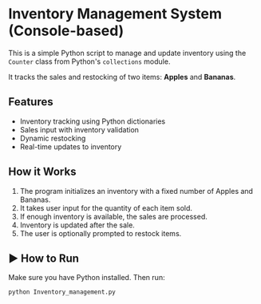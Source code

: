 #  Inventory Management System (Console-based)

This is a simple Python script to manage and update inventory using the `Counter` class from Python's `collections` module.

It tracks the sales and restocking of two items: **Apples** and **Bananas**.

## Features

- Inventory tracking using Python dictionaries
- Sales input with inventory validation
- Dynamic restocking
- Real-time updates to inventory

##  How it Works

1. The program initializes an inventory with a fixed number of Apples and Bananas.
2. It takes user input for the quantity of each item sold.
3. If enough inventory is available, the sales are processed.
4. Inventory is updated after the sale.
5. The user is optionally prompted to restock items.

## ▶️ How to Run

Make sure you have Python installed. Then run:

```bash
python Inventory_management.py
